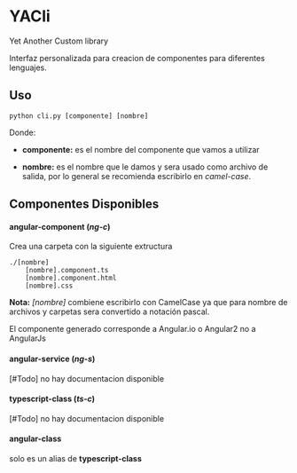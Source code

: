 # YACli 
Yet Another Custom library

Interfaz personalizada para creacion de componentes para diferentes lenguajes.

## Uso

    python cli.py [componente] [nombre]

Donde:

- **componente:** es el nombre del componente que vamos a utilizar

- **nombre:** es el nombre que le damos y sera usado como archivo de salida, por lo general se recomienda escribirlo en _camel-case_.

## Componentes Disponibles

#### angular-component (*ng-c*)

Crea una carpeta con la siguiente extructura

    ./[nombre]
		[nombre].component.ts
		[nombre].component.html
		[nombre].css

**Nota:** _[nombre]_ combiene escribirlo con CamelCase ya que para nombre de archivos y carpetas sera convertido a notación pascal.

El componente generado corresponde a Angular.io o Angular2 no a AngularJs

#### angular-service (*ng-s*)

[#Todo] no hay documentacion disponible 

#### typescript-class (*ts-c*)

[#Todo] no hay documentacion disponible

#### angular-class

solo es un alias de **typescript-class**